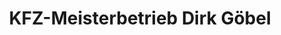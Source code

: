 ---
title: "KFZ-Meisterbetrieb Dirk Göbel"
url: /lauter-bernsbach/kfz-meisterbetrieb-dirk-goebel/
shop: Autowerkstatt
---